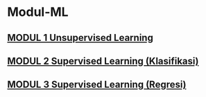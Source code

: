 # Modul-ML

## [MODUL 1 Unsupervised Learning](https://github.com/kcv-if/Modul-ML/tree/main/Modul%201)
## [MODUL 2 Supervised Learning (Klasifikasi)](https://github.com/kcv-if/Modul-ML/tree/main/Modul%202)
## [MODUL 3 Supervised Learning (Regresi)](https://github.com/kcv-if/Modul-ML/tree/main/Modul%203)
